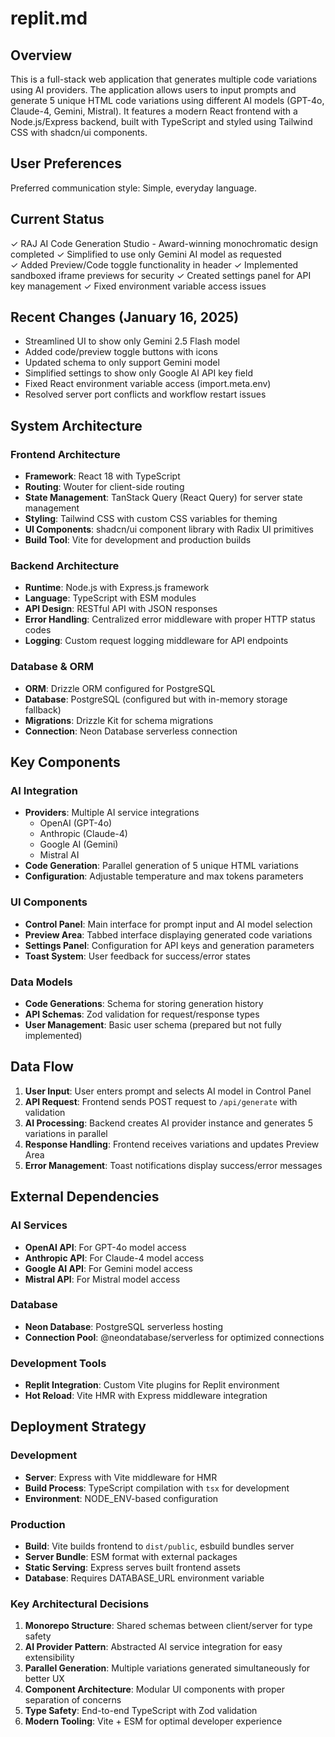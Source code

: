 # replit.md

## Overview

This is a full-stack web application that generates multiple code variations using AI providers. The application allows users to input prompts and generate 5 unique HTML code variations using different AI models (GPT-4o, Claude-4, Gemini, Mistral). It features a modern React frontend with a Node.js/Express backend, built with TypeScript and styled using Tailwind CSS with shadcn/ui components.

## User Preferences

Preferred communication style: Simple, everyday language.

## Current Status

✓ RAJ AI Code Generation Studio - Award-winning monochromatic design completed
✓ Simplified to use only Gemini AI model as requested  
✓ Added Preview/Code toggle functionality in header
✓ Implemented sandboxed iframe previews for security
✓ Created settings panel for API key management
✓ Fixed environment variable access issues

## Recent Changes (January 16, 2025)

- Streamlined UI to show only Gemini 2.5 Flash model
- Added code/preview toggle buttons with icons
- Updated schema to only support Gemini model
- Simplified settings to show only Google AI API key field
- Fixed React environment variable access (import.meta.env)
- Resolved server port conflicts and workflow restart issues

## System Architecture

### Frontend Architecture
- **Framework**: React 18 with TypeScript
- **Routing**: Wouter for client-side routing
- **State Management**: TanStack Query (React Query) for server state management
- **Styling**: Tailwind CSS with custom CSS variables for theming
- **UI Components**: shadcn/ui component library with Radix UI primitives
- **Build Tool**: Vite for development and production builds

### Backend Architecture
- **Runtime**: Node.js with Express.js framework
- **Language**: TypeScript with ESM modules
- **API Design**: RESTful API with JSON responses
- **Error Handling**: Centralized error middleware with proper HTTP status codes
- **Logging**: Custom request logging middleware for API endpoints

### Database & ORM
- **ORM**: Drizzle ORM configured for PostgreSQL
- **Database**: PostgreSQL (configured but with in-memory storage fallback)
- **Migrations**: Drizzle Kit for schema migrations
- **Connection**: Neon Database serverless connection

## Key Components

### AI Integration
- **Providers**: Multiple AI service integrations
  - OpenAI (GPT-4o)
  - Anthropic (Claude-4)
  - Google AI (Gemini)
  - Mistral AI
- **Code Generation**: Parallel generation of 5 unique HTML variations
- **Configuration**: Adjustable temperature and max tokens parameters

### UI Components
- **Control Panel**: Main interface for prompt input and AI model selection
- **Preview Area**: Tabbed interface displaying generated code variations
- **Settings Panel**: Configuration for API keys and generation parameters
- **Toast System**: User feedback for success/error states

### Data Models
- **Code Generations**: Schema for storing generation history
- **API Schemas**: Zod validation for request/response types
- **User Management**: Basic user schema (prepared but not fully implemented)

## Data Flow

1. **User Input**: User enters prompt and selects AI model in Control Panel
2. **API Request**: Frontend sends POST request to `/api/generate` with validation
3. **AI Processing**: Backend creates AI provider instance and generates 5 variations in parallel
4. **Response Handling**: Frontend receives variations and updates Preview Area
5. **Error Management**: Toast notifications display success/error messages

## External Dependencies

### AI Services
- **OpenAI API**: For GPT-4o model access
- **Anthropic API**: For Claude-4 model access
- **Google AI API**: For Gemini model access
- **Mistral API**: For Mistral model access

### Database
- **Neon Database**: PostgreSQL serverless hosting
- **Connection Pool**: @neondatabase/serverless for optimized connections

### Development Tools
- **Replit Integration**: Custom Vite plugins for Replit environment
- **Hot Reload**: Vite HMR with Express middleware integration

## Deployment Strategy

### Development
- **Server**: Express with Vite middleware for HMR
- **Build Process**: TypeScript compilation with `tsx` for development
- **Environment**: NODE_ENV-based configuration

### Production
- **Build**: Vite builds frontend to `dist/public`, esbuild bundles server
- **Server Bundle**: ESM format with external packages
- **Static Serving**: Express serves built frontend assets
- **Database**: Requires DATABASE_URL environment variable

### Key Architectural Decisions

1. **Monorepo Structure**: Shared schemas between client/server for type safety
2. **AI Provider Pattern**: Abstracted AI service integration for easy extensibility
3. **Parallel Generation**: Multiple variations generated simultaneously for better UX
4. **Component Architecture**: Modular UI components with proper separation of concerns
5. **Type Safety**: End-to-end TypeScript with Zod validation
6. **Modern Tooling**: Vite + ESM for optimal developer experience